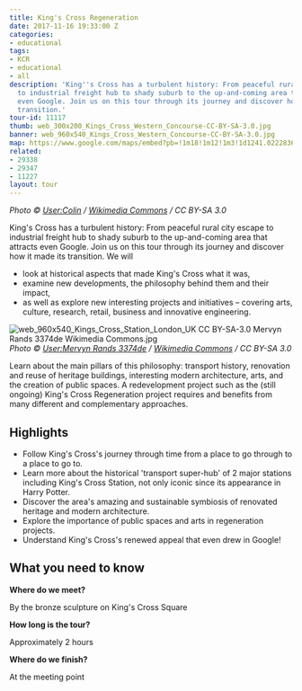 ```yaml
---
title: King's Cross Regeneration
date: 2017-11-16 19:33:00 Z
categories:
- educational
tags:
- KCR
- educational
- all
description: 'King''s Cross has a turbulent history: From peaceful rural city escape
  to industrial freight hub to shady suburb to the up-and-coming area that attracts
  even Google. Join us on this tour through its journey and discover how it made its
  transition.'
tour-id: 11117
thumb: web_300x200_Kings_Cross_Western_Concourse-CC-BY-SA-3.0.jpg
banner: web_960x540_Kings_Cross_Western_Concourse-CC-BY-SA-3.0.jpg
map: https://www.google.com/maps/embed?pb=!1m18!1m12!1m3!1d1241.0222836115836!2d-0.123693228018611!3d51.53074239951071!2m3!1f0!2f0!3f0!3m2!1i1024!2i768!4f13.1!3m3!1m2!1s0x0%3A0x0!2zNTHCsDMxJzUwLjciTiAwwrAwNycyMi4wIlc!5e0!3m2!1sde!2suk!4v1510861139042
related:
- 29338
- 29347
- 11227
layout: tour
---
```


*Photo &copy; [User:Colin](https://commons.wikimedia.org/wiki/User:Colin) / [Wikimedia Commons](https://commons.wikimedia.org/wiki/Main_Page) / CC BY-SA 3.0*

King's Cross has a turbulent history: From peaceful rural city escape to industrial freight hub to shady suburb to the up-and-coming area that attracts even Google. Join us on this tour through its journey and discover how it made its transition. We will 
* look at historical aspects that made King's Cross what it was,
* examine new developments, the philosophy behind them and their impact, 
* as well as explore new interesting projects and initiatives – covering arts, culture, research, retail, business and innovative engineering.


![web_960x540_Kings_Cross_Station_London_UK CC BY-SA-3.0 Mervyn Rands 3374de Wikimedia Commons.jpg](/uploads/web_960x540_Kings_Cross_Station_London_UK%20CC%20BY-SA-3.0%20Mervyn%20Rands%203374de%20Wikimedia%20Commons.jpg)
*Photo &copy; [User:Mervyn Rands 3374de](https://commons.wikimedia.org/wiki/File:Kings_Cross_Station_London_UK.jpg) / [Wikimedia Commons](https://commons.wikimedia.org/wiki/Main_Page) / CC BY-SA 3.0*

Learn about the main pillars of this philosophy: transport history, renovation and reuse of heritage buildings, interesting modern architecture, arts, and the creation of public spaces. A redevelopment project such as the (still ongoing) King's Cross Regeneration project requires and benefits from many different and complementary approaches.

## Highlights
* Follow King's Cross's journey through time from a place to go through to a place to go to.
* Learn more about the historical 'transport super-hub' of 2 major stations including King's Cross Station, not only iconic since its appearance in Harry Potter.
* Discover the area's amazing and sustainable symbiosis of renovated heritage and modern architecture.
* Explore the importance of public spaces and arts in regeneration projects.
* Understand King's Cross's renewed appeal that even drew in Google!


## What you need to know

**Where do we meet?**

By the bronze sculpture on King's Cross Square

**How long is the tour?**

Approximately 2 hours

**Where do we finish?**

At the meeting point